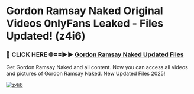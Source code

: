# Gordon Ramsay Naked Original Videos 0nlyFans Leaked - Files Updated! (z4i6)

<h3>🔴 CLICK HERE 🌐==►► <a href="https://tinyurl.com/up5wt9bj" rel="nofollow">Gordon Ramsay Naked Updated Files</a></h3>

Get Gordon Ramsay Naked and all content. Now you can access all videos and pictures of Gordon Ramsay Naked. New Updated Files 2025!

[![z4i6](https://i.imgur.com/ABiUzMV.gif)](https://tinyurl.com/up5wt9bj)
